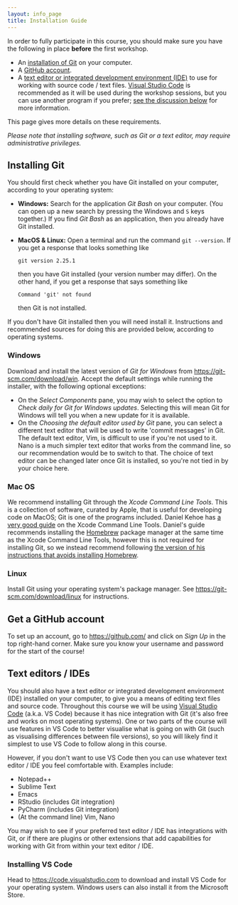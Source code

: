 ```yaml
---
layout: info_page
title: Installation Guide
---
```


In order to fully participate in this course, you should make sure you
have the following in place **before** the first workshop.

- An [installation of Git](#installing-git) on your computer.
- A [GitHub account](#get-a-github-account).
- A [text editor or integrated development environment (IDE)](#text-editors--ides)
  to use for working with source code / text files.
  <a href="https://code.visualstudio.com/" target="_blank" rel="external noreferrer">Visual Studio Code</a>
  is recommended as it will be used during the workshop sessions, but you
  can use another program if you prefer; [see the discussion below](#text-editors--ides) for
  more information.

This page gives more details on these requirements.

_Please note that installing software, such as Git or a text editor, may require
administrative privileges._


## Installing Git

You should first check whether you have Git installed on your computer, according
to your operating system:

- **Windows:** Search for the application _Git Bash_ on your computer. (You can
  open up a new search by pressing the Windows and `S` keys together.) If you
  find _Git Bash_ as an application, then you already have Git installed.

- **MacOS & Linux:** Open a terminal and run the command `git --version`. If
  you get a response that looks something like

  ```output
  git version 2.25.1
  ```

  then you have Git installed (your version number may differ). On the other
  hand, if you get a response that says something like

  ```output
  Command 'git' not found
  ```

  then Git is not installed.

If you don't have Git installed then you will need install it. Instructions and
recommended sources for doing this are provided below, according to operating
systems.


### Windows

Download and install the latest version of *Git for Windows* from
<a href="https://git-scm.com/download/win" target="_blank" rel="external noreferrer">https://git-scm.com/download/win</a>.
Accept the default settings while running the installer, with the following
optional exceptions:

- On the *Select Components* pane, you may wish to select the option to
  *Check daily for Git for Windows updates*. Selecting this will mean Git for
  Windows will tell you when a new update for it is available.
- On the *Choosing the default editor used by Git* pane, you can select
  a different text editor that will be used to write
  'commit messages' in Git. The default text editor, Vim, is difficult to
  use if you're not used to it. Nano is a much simpler text editor that works
  from the command line, so our recommendation would be to switch to that. The
  choice of text editor can be changed later once Git is installed, so you're not
  tied in by your choice here.


### Mac OS

We recommend installing Git through the
*Xcode Command Line Tools*. This is a collection of software, curated by
Apple, that is useful for developing code on MacOS; Git is one of the programs
included. Daniel Kehoe has 
<a href="https://mac.install.guide/commandlinetools/index.html" target="_blank" rel="external noreferrer">a very good guide</a>
on the Xcode Command Line Tools. Daniel's guide recommends installing the
<a href="https://brew.sh/" target="_blank" rel="external noreferrer">Homebrew</a>
package manager at the same time as the Xcode Command Line Tools,
however this is not required for installing Git, so we instead recommend following
<a href="https://mac.install.guide/commandlinetools/4.html" target="_blank" rel="external noreferrer"> the version of his instructions that avoids installing Homebrew</a>.


### Linux

Install Git using your operating system's package manager. See
<a href="https://git-scm.com/download/linux" target="_blank" rel="external noreferrer">https://git-scm.com/download/linux</a>
for instructions.


## Get a GitHub account

To set up an account, go to
<a href="https://github.com/" target="_blank" rel="external noreferrer">https://github.com/</a>
and click on *Sign Up* in the top right-hand corner. Make sure you know your
username and password for the start of the course!


## Text editors / IDEs

You should also have a text editor or integrated development environment (IDE)
installed on your computer, to give you a means of editing text files and source
code. Throughout this course we will be using
<a href="https://code.visualstudio.com/" target="_blank" rel="external noreferrer">Visual Studio Code</a>
(a.k.a. VS Code) because it has nice integration with Git (it's also free and
works on most operating systems). One or two parts of the course will use
features in VS Code to better visualise what is going on with Git (such as
visualising differences between file versions), so you will likely find it
simplest to use VS Code to follow along in this course.

However, if you don't want to use VS Code then you can use whatever text editor / IDE
you feel comfortable with. Examples include:

- Notepad++
- Sublime Text 
- Emacs
- RStudio (includes Git integration)
- PyCharm (includes Git integration)
- (At the command line) Vim, Nano

You may wish to see if your preferred text editor / IDE has integrations
with Git, or if there are plugins or other extensions that add capabilities for
working with Git from within your text editor / IDE.


### Installing VS Code

Head to <a href="https://code.visualstudio.com/" target="_blank" rel="external noreferrer">https://code.visualstudio.com</a> to download and install VS Code for your operating system.
Windows users can also install it from the Microsoft Store.